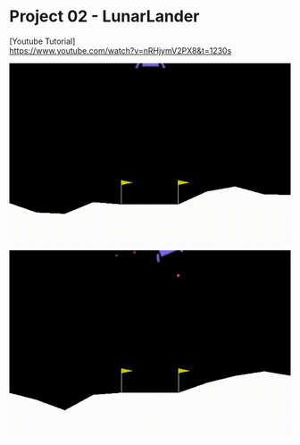  # Project 02 - LunarLander
[Youtube Tutorial] \
https://www.youtube.com/watch?v=nRHjymV2PX8&t=1230s

![Before Training](Video/Before_Training.gif)
![After Training](Video/After_Training.gif)
